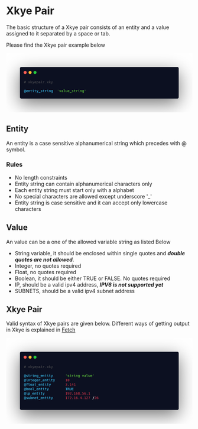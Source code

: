 # Xkye Pair

The basic structure of a Xkye pair consists of an entity and a value assigned to it separated by a space or tab.

Please find the Xkye pair example below

![Xkye Pair](../images/xkyepair.png)

## Entity
An entity is a case sensitive alphanumerical string which precedes with @ symbol.

### Rules

- No length constraints
- Entity string can contain alphanumerical characters only
- Each entity string must start only with a alphabet
- No special characters are allowed except underscore '_'
- Entity string is case sensitive and it can accept only lowercase characters


## Value
An value can be a one of the allowed variable string as listed Below

- String variable, it should be enclosed within single quotes and ***double quotes are not allowed***.
- Integer, no quotes required
- Float, no quotes required
- Boolean, it should be either TRUE or FALSE. No quotes required
- IP, should be a valid ipv4 address, ***IPV6 is not supported yet***
- SUBNETS, should be a valid ipv4 subnet address


## Xkye Pair

Valid syntax of Xkye pairs are given below. Different ways of getting output in Xkye is explained in [Fetch]()

![Valid Xkye Pair](../images/validxkyepair.png)
